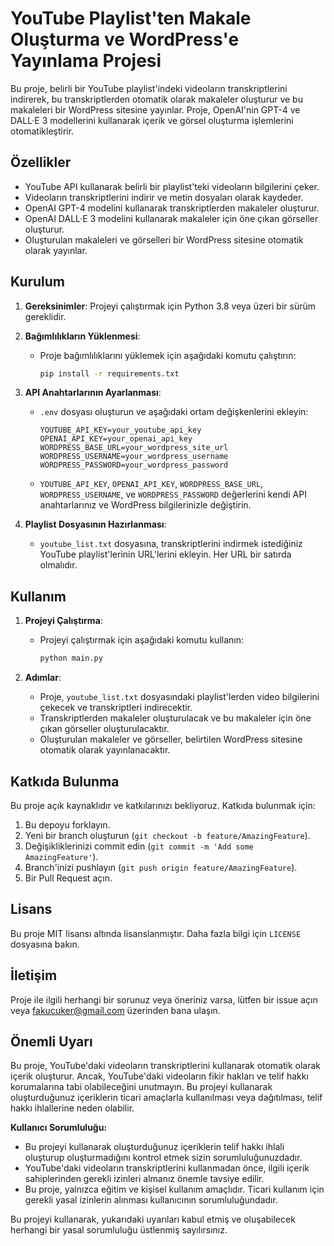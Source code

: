 # YouTube Playlist'ten Makale Oluşturma ve WordPress'e Yayınlama Projesi

Bu proje, belirli bir YouTube playlist'indeki videoların transkriptlerini indirerek, bu transkriptlerden otomatik olarak makaleler oluşturur ve bu makaleleri bir WordPress sitesine yayınlar. Proje, OpenAI'nin GPT-4 ve DALL·E 3 modellerini kullanarak içerik ve görsel oluşturma işlemlerini otomatikleştirir.

## Özellikler

- YouTube API kullanarak belirli bir playlist'teki videoların bilgilerini çeker.
- Videoların transkriptlerini indirir ve metin dosyaları olarak kaydeder.
- OpenAI GPT-4 modelini kullanarak transkriptlerden makaleler oluşturur.
- OpenAI DALL·E 3 modelini kullanarak makaleler için öne çıkan görseller oluşturur.
- Oluşturulan makaleleri ve görselleri bir WordPress sitesine otomatik olarak yayınlar.

## Kurulum

1. **Gereksinimler**: Projeyi çalıştırmak için Python 3.8 veya üzeri bir sürüm gereklidir.

2. **Bağımlılıkların Yüklenmesi**:
   - Proje bağımlılıklarını yüklemek için aşağıdaki komutu çalıştırın:
     ```bash
     pip install -r requirements.txt
     ```

3. **API Anahtarlarının Ayarlanması**:
   - `.env` dosyası oluşturun ve aşağıdaki ortam değişkenlerini ekleyin:
     ```plaintext
     YOUTUBE_API_KEY=your_youtube_api_key
     OPENAI_API_KEY=your_openai_api_key
     WORDPRESS_BASE_URL=your_wordpress_site_url
     WORDPRESS_USERNAME=your_wordpress_username
     WORDPRESS_PASSWORD=your_wordpress_password
     ```
   - `YOUTUBE_API_KEY`, `OPENAI_API_KEY`, `WORDPRESS_BASE_URL`, `WORDPRESS_USERNAME`, ve `WORDPRESS_PASSWORD` değerlerini kendi API anahtarlarınız ve WordPress bilgilerinizle değiştirin.

4. **Playlist Dosyasının Hazırlanması**:
   - `youtube_list.txt` dosyasına, transkriptlerini indirmek istediğiniz YouTube playlist'lerinin URL'lerini ekleyin. Her URL bir satırda olmalıdır.

## Kullanım

1. **Projeyi Çalıştırma**:
   - Projeyi çalıştırmak için aşağıdaki komutu kullanın:
     ```bash
     python main.py
     ```

2. **Adımlar**:
   - Proje, `youtube_list.txt` dosyasındaki playlist'lerden video bilgilerini çekecek ve transkriptleri indirecektir.
   - Transkriptlerden makaleler oluşturulacak ve bu makaleler için öne çıkan görseller oluşturulacaktır.
   - Oluşturulan makaleler ve görseller, belirtilen WordPress sitesine otomatik olarak yayınlanacaktır.

## Katkıda Bulunma

Bu proje açık kaynaklıdır ve katkılarınızı bekliyoruz. Katkıda bulunmak için:

1. Bu depoyu forklayın.
2. Yeni bir branch oluşturun (`git checkout -b feature/AmazingFeature`).
3. Değişikliklerinizi commit edin (`git commit -m 'Add some AmazingFeature'`).
4. Branch'inizi pushlayın (`git push origin feature/AmazingFeature`).
5. Bir Pull Request açın.

## Lisans

Bu proje MIT lisansı altında lisanslanmıştır. Daha fazla bilgi için `LICENSE` dosyasına bakın.

## İletişim

Proje ile ilgili herhangi bir sorunuz veya öneriniz varsa, lütfen bir issue açın veya fakucuker@gmail.com üzerinden bana ulaşın.

## Önemli Uyarı

Bu proje, YouTube'daki videoların transkriptlerini kullanarak otomatik olarak içerik oluşturur. Ancak, YouTube'daki videoların fikir hakları ve telif hakkı korumalarına tabi olabileceğini unutmayın. Bu projeyi kullanarak oluşturduğunuz içeriklerin ticari amaçlarla kullanılması veya dağıtılması, telif hakkı ihlallerine neden olabilir.

**Kullanıcı Sorumluluğu:**
- Bu projeyi kullanarak oluşturduğunuz içeriklerin telif hakkı ihlali oluşturup oluşturmadığını kontrol etmek sizin sorumluluğunuzdadır.
- YouTube'daki videoların transkriptlerini kullanmadan önce, ilgili içerik sahiplerinden gerekli izinleri almanız önemle tavsiye edilir.
- Bu proje, yalnızca eğitim ve kişisel kullanım amaçlıdır. Ticari kullanım için gerekli yasal izinlerin alınması kullanıcının sorumluluğundadır.

Bu projeyi kullanarak, yukarıdaki uyarıları kabul etmiş ve oluşabilecek herhangi bir yasal sorumluluğu üstlenmiş sayılırsınız.
